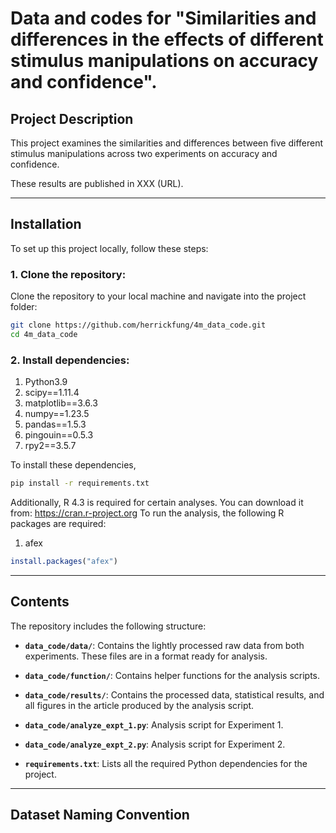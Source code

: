 # Data and codes for "Similarities and differences in the effects of different stimulus manipulations on accuracy and confidence".


## Project Description

This project examines the similarities and differences between five different stimulus manipulations across two experiments on accuracy and confidence. 

These results are published in XXX (URL).

---

## Installation

To set up this project locally, follow these steps:

### 1. Clone the repository:
Clone the repository to your local machine and navigate into the project folder:
```bash
git clone https://github.com/herrickfung/4m_data_code.git
cd 4m_data_code
```

### 2. Install dependencies:
1. Python3.9
2. scipy==1.11.4
3. matplotlib==3.6.3
4. numpy==1.23.5
5. pandas==1.5.3
6. pingouin==0.5.3
7. rpy2==3.5.7

To install these dependencies, 
```bash
pip install -r requirements.txt
```

Additionally, R 4.3 is required for certain analyses. You can download it from:
https://cran.r-project.org
To run the analysis, the following R packages are required:
1. afex
```R
install.packages("afex")
```

---

## Contents

The repository includes the following structure:

- **`data_code/data/`**: Contains the lightly processed raw data from both experiments. These files are in a format ready for analysis.

- **`data_code/function/`**: Contains helper functions for the analysis scripts.

- **`data_code/results/`**: Contains the processed data, statistical results, and all figures in the article produced by the analysis script.

- **`data_code/analyze_expt_1.py`**: Analysis script for Experiment 1.
- **`data_code/analyze_expt_2.py`**: Analysis script for Experiment 2.

- **`requirements.txt`**: Lists all the required Python dependencies for the project.

---

## Dataset Naming Convention
